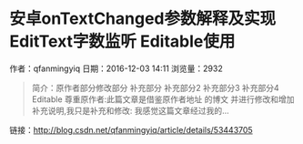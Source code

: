 # 安卓onTextChanged参数解释及实现EditText字数监听 Editable使用
作者：qfanmingyiq
日期：2016-12-03 14:11
浏览量：2932
> 简介：原作者部分修改部分
补充部分
补充部分2
补充部分3
补充部分4 Editable
尊重原作者:此篇文章是借鉴原作者地址 的博文 并进行修改和增加补充说明,我只是补充和修改: 
我感觉这篇文章经过我的...

 链接：http://blog.csdn.net/qfanmingyiq/article/details/53443705
